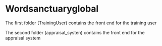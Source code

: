 # Wordsanctuaryglobal

The first folder (TrainingUser) contains the front end for the training user 


The second folder (appraisal_systen) contains the front end for the appraisal system

